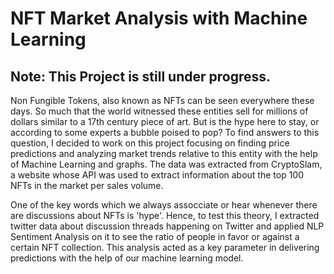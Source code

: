 # NFT Market Analysis with Machine Learning

## Note: This Project is still under progress.

Non Fungible Tokens, also known as NFTs can be seen everywhere these days. So much that the world witnessed these entities sell for millions of dollars similar to a 17th century piece of art. But is the hype here to stay, or according to some experts a bubble poised to pop? To find answers to this question, I decided to work on this project focusing on finding price predictions and analyzing market trends relative to this entity with the help of Machine Learning and graphs. The data was extracted from CryptoSlam, a website whose API was used to extract information about the top 100 NFTs in the market per sales volume.

One of the key words which we always assocciate or hear whenever there are discussions about NFTs is 'hype'. Hence, to test this theory, I extracted twitter data about discussion threads happening on Twitter and applied NLP Sentiment Analysis on it to see the ratio of people in favor or against a certain NFT collection. This analysis acted as a key parameter in delivering predictions with the help of our machine learning model.
